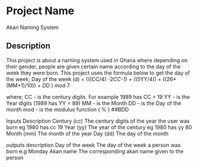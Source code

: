 # Project Name
 Akan Naming System
## Description
 This project is about a naming system used in Ghana where depending on their gender, people are given certain name according to the day of the week they were born. This project uses the formula below to get the day of the week;
  Day of the week (d) = (((CC/4) -2*CC-1) + ((5*YY/4)) + ((26*(MM+1)/10)) + DD ) mod 7

 where;
 CC - is the century digits. For example 1989 has CC = 19
 YY - is the Year digits (1989 has YY = 89)
 MM -  is the Month
 DD - is the Day of the month 
 mod - is the modulus function ( % )
 ##BDD

Inputs
Description
Century (cc)
The century digits of the year the user was born eg 1980 has cc 19
Year (yy)
The year of the century eg 1980 has yy 80
Month (mm)
The month of the year
Day (dd)
The day of the month

outputs
description
Day of the week
The day of the week a person was born e.g Monday
Akan name
The corresponding akan name given to the person



